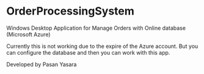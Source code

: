 # OrderProcessingSystem
Windows Desktop Application for Manage Orders with Online database (Microsoft Azure)

Currently this is not working due to the expire of the Azure account.
But you can configure the database and then you can work with this app.

Developed by Pasan Yasara

